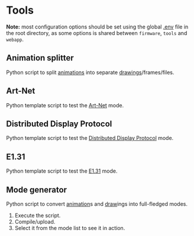 # Tools

**Note:** most configuration options should be set using the global [.env](../.env) file in the root directory, as some options is shared between `firmware`, `tools` and `webapp`.

## Animation splitter

Python script to split [animations](https://github.com/VIPnytt/Frekvens/wiki/Modes#-animation) into separate [drawings](https://github.com/VIPnytt/Frekvens/wiki/Modes#-draw)/frames/files.

## Art-Net

Python template script to test the [Art-Net](https://github.com/VIPnytt/Frekvens/wiki/Modes#art-net) mode.

## Distributed Display Protocol

Python template script to test the [Distributed Display Protocol](https://github.com/VIPnytt/Frekvens/wiki/Modes#-distributed-display-protocol) mode.

## E1.31

Python template script to test the [E1.31](https://github.com/VIPnytt/Frekvens/wiki/Modes#-e131) mode.

## Mode generator

Python script to convert [animation](https://github.com/VIPnytt/Frekvens/wiki/Modes#-animation)s and [draw](https://github.com/VIPnytt/Frekvens/wiki/Modes#-draw)ings into full-fledged modes.

1. Execute the script.
2. Compile/upload.
3. Select it from the mode list to see it in action.
